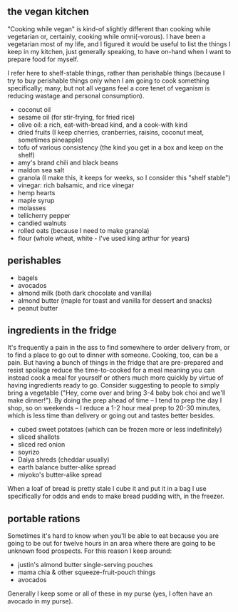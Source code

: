 the vegan kitchen
---
"Cooking while vegan" is kind-of slightly different than cooking while
vegetarian or, certainly, cooking while omni(-vorous). I have been a
vegetarian most of my life, and I figured it would be useful to list the
things I keep in my kitchen, just generally speaking, to have on-hand when I
want to prepare food for myself.

I refer here to shelf-stable things, rather than perishable things (because I
try to buy perishable things only when I am going to cook something
specifically; many, but not all vegans feel a core tenet of veganism is
reducing wastage and personal consumption).

- coconut oil
- sesame oil (for stir-frying, for fried rice)
- olive oil: a rich, eat-with-bread kind, and a cook-with kind
- dried fruits (I keep cherries, cranberries, raisins, coconut meat, sometimes pineapple)
- tofu of various consistency (the kind you get in a box and keep on the shelf)
- amy's brand chili and black beans
- maldon sea salt
- granola (I make this, it keeps for weeks, so I consider this "shelf stable")
- vinegar: rich balsamic, and rice vinegar
- hemp hearts
- maple syrup
- molasses
- tellicherry pepper
- candied walnuts
- rolled oats (because I need to make granola)
- flour (whole wheat, white - I've used king arthur for years)

perishables
---
- bagels
- avocados
- almond milk (both dark chocolate and vanilla)
- almond butter (maple for toast and vanilla for dessert and snacks)
- peanut butter

ingredients in the fridge
---
It's frequently a pain in the ass to find somewhere to order delivery from, or to find a place to go out to dinner with someone. Cooking, too, can be a pain. But having a bunch of things in the fridge that are pre-prepared and resist spoilage reduce the time-to-cooked for a meal meaning you can instead cook a meal for yourself or others much more quickly by virtue of having ingredients ready to go. Consider suggesting to people to simply bring a vegetable ("Hey, come over and bring 3-4 baby bok choi and we'll make dinner!"). By doing the prep ahead of time – I tend to prep the day I shop, so on weekends – I reduce a 1-2 hour meal prep to 20-30 minutes, which is less time than delivery or going out and tastes better besides.

- cubed sweet potatoes (which can be frozen more or less indefinitely)
- sliced shallots
- sliced red onion
- soyrizo
- Daiya shreds (cheddar usually)
- earth balance butter-alike spread
- miyoko's butter-alike spread

When a loaf of bread is pretty stale I cube it and put it in a bag I use specifically for odds and ends to make bread pudding with, in the freezer.

portable rations
---
Sometimes it's hard to know when you'll be able to eat because you are going
to be out for twelve hours in an area where there are going to be unknown food
prospects. For this reason I keep around:

- justin's almond butter single-serving pouches
- mama chia & other squeeze-fruit-pouch things
- avocados

Generally I keep some or all of these in my purse (yes, I often have an
avocado in my purse).
